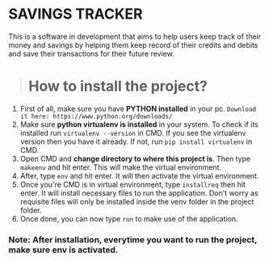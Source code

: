 # SAVINGS TRACKER
This is a software in development that aims to help users keep track of their money and savings by helping them keep record of their credits and debits and save their transactions for their future review.
<br>
> # How to install the project?
 1. First of all, make sure you have **PYTHON installed** in your pc. `Download it here: https://www.python.org/downloads/`
 2. Make sure **python virtualenv is installed** in your system. To check if its installed run `virtualenv --version` in CMD. If you see the virtualenv version then you have it already. If not, run `pip install virtualenv` in CMD.
 3. Open CMD and **change directory to where this project is**. Then type `makeenv` and hit enter. This will make the virtual environment.
 4. After, type `env` and hit enter. It will then activate the virtual environment.
 5. Once you're CMD is in virtual environment, type `installreq` then hit enter. It will install necessary files to run the application. Don't worry as requisite files will only be installed inside the venv folder in the project folder.
 6. Once done, you can now type `run` to make use of the application.
 
 ### Note: After installation, everytime you want to run the project, make sure env is activated.
